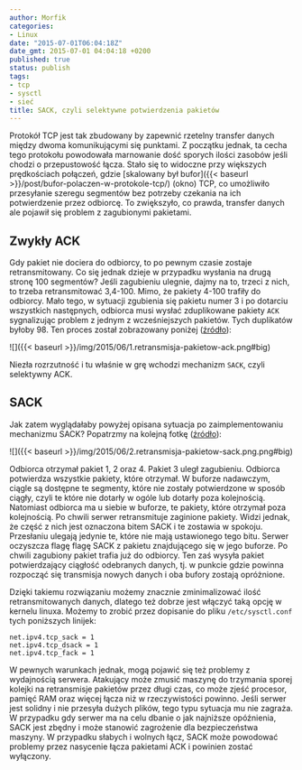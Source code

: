 ```yaml
---
author: Morfik
categories:
- Linux
date: "2015-07-01T06:04:18Z"
date_gmt: 2015-07-01 04:04:18 +0200
published: true
status: publish
tags:
- tcp
- sysctl
- sieć
title: SACK, czyli selektywne potwierdzenia pakietów
---
```


Protokół TCP jest tak zbudowany by zapewnić rzetelny transfer danych między dwoma komunikującymi się
punktami. Z początku jednak, ta cecha tego protokołu powodowała marnowanie dość sporych ilości
zasobów jeśli chodzi o przepustowość łącza. Stało się to widoczne przy większych prędkościach
połączeń, gdzie [skalowany był bufor]({{< baseurl >}}/post/bufor-polaczen-w-protokole-tcp/)
(okno) TCP, co umożliwiło przesyłanie szeregu segmentów bez potrzeby czekania na ich potwierdzenie
przez odbiorcę. To zwiększyło, co prawda, transfer danych ale pojawił się problem z zagubionymi
pakietami.

<!--more-->
## Zwykły ACK

Gdy pakiet nie dociera do odbiorcy, to po pewnym czasie zostaje retransmitowany. Co się jednak
dzieje w przypadku wysłania na drugą stronę 100 segmentów? Jeśli zagubieniu ulegnie, dajmy na to,
trzeci z nich, to trzeba retransmitować 3,4-100. Mimo, że pakiety 4-100 trafiły do odbiorcy. Mało
tego, w sytuacji zgubienia się pakietu numer 3 i po dotarciu wszystkich następnych, odbiorca musi
wysłać zduplikowane pakiety `ACK` sygnalizując problem z jednym z wcześniejszych pakietów. Tych
duplikatów byłoby 98. Ten proces został zobrazowany poniżej
([źródło](http://www.tcpipguide.com/free/t_TCPNonContiguousAcknowledgmentHandlingandSelective.htm)):

![]({{< baseurl >}}/img/2015/06/1.retransmisja-pakietow-ack.png#big)

Niezła rozrzutność i tu właśnie w grę wchodzi mechanizm `SACK`, czyli selektywny ACK.

## SACK

Jak zatem wyglądałaby powyżej opisana sytuacja po zaimplementowaniu mechanizmu SACK? Popatrzmy na
kolejną fotkę
([źródło](http://www.tcpipguide.com/free/t_TCPNonContiguousAcknowledgmentHandlingandSelective.htm)):

![]({{< baseurl >}}/img/2015/06/2.retransmisja-pakietow-sack.png.png#big)

Odbiorca otrzymał pakiet 1, 2 oraz 4. Pakiet 3 uległ zagubieniu. Odbiorca potwierdza wszystkie
pakiety, które otrzymał. W buforze nadawczym, ciągle są dostępne te segmenty, które nie zostały
potwierdzone w sposób ciągły, czyli te które nie dotarły w ogóle lub dotarły poza kolejnością.
Natomiast odbiorca ma u siebie w buforze, te pakiety, które otrzymał poza kolejnością. Po chwili
serwer retransmituje zaginione pakiety. Widzi jednak, że część z nich jest oznaczona bitem SACK i te
zostawia w spokoju. Przesłaniu ulegają jedynie te, które nie mają ustawionego tego bitu. Serwer
oczyszcza flagę flagę SACK z pakietu znajdującego się w jego buforze. Po chwili zagubiony pakiet
trafia już do odbiorcy. Ten zaś wysyła pakiet potwierdzający ciągłość odebranych danych, tj. w
punkcie gdzie powinna rozpocząć się transmisja nowych danych i oba bufory zostają opróżnione.

Dzięki takiemu rozwiązaniu możemy znacznie zminimalizować ilość retransmitowanych danych, dlatego
też dobrze jest włączyć taką opcję w kernelu linuxa. Możemy to zrobić przez dopisanie do pliku
`/etc/sysctl.conf` tych poniższych linijek:

    net.ipv4.tcp_sack = 1
    net.ipv4.tcp_dsack = 1
    net.ipv4.tcp_fack = 1

W pewnych warunkach jednak, mogą pojawić się też problemy z wydajnością serwera. Atakujący może
zmusić maszynę do trzymania sporej kolejki na retransmisje pakietów przez długi czas, co może zjeść
procesor, pamięć RAM oraz więcej łącza niż w rzeczywistości powinno. Jeśli serwer jest solidny i nie
przesyła dużych plików, tego typu sytuacja mu nie zagraża. W przypadku gdy serwer ma na celu dbanie
o jak najniższe opóźnienia, SACK jest zbędny i może stanowić zagrożenie dla bezpieczeństwa maszyny.
W przypadku słabych i wolnych łącz, SACK może powodować problemy przez nasycenie łącza pakietami ACK
i powinien zostać wyłączony.
